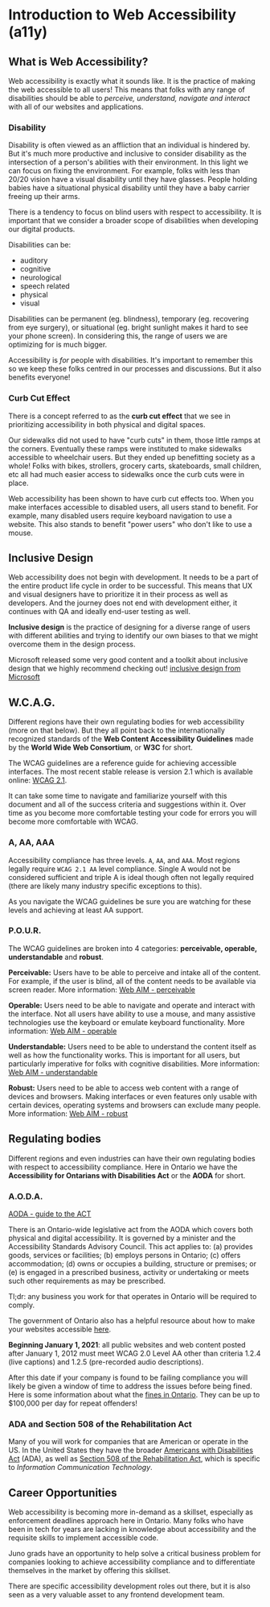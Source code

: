 <!-- Student Takeaway -->
<!-- By the end of this lesson students should be comfortable with the basics of what web accessibility and inclusive design are, what the WCAG guidelines are and how to navigate them, the POUR concepts, and what the AODA and ADA/section 508 are -->
# Introduction to Web Accessibility (a11y)

## What is Web Accessibility?

Web accessibility is exactly what it sounds like. It is the practice of making the web accessible to all users! This means that folks with any range of disabilities should be able to *perceive, understand, navigate and interact* with all of our websites and applications. 

### Disability

Disability is often viewed as an affliction that an individual is hindered by. But it's much more productive and inclusive to consider disability as the intersection of a person's abilities with their environment. In this light we can focus on fixing the environment. For example, folks with less than 20/20 vision have a visual disability until they have glasses. People holding babies have a situational physical disability until they have a baby carrier freeing up their arms. 

There is a tendency to focus on blind users with respect to accessibility. It is important that we consider a broader scope of disabilities when developing our digital products. 

Disabilities can be:

* auditory
* cognitive
* neurological
* speech related
* physical
* visual

Disabilities can be permanent (eg. blindness), temporary (eg. recovering from eye surgery), or situational (eg. bright sunlight makes it hard to see your phone screen). In considering this, the range of users we are optimizing for is much bigger. 

Accessibility is *for* people with disabilities. It's important to remember this so we keep these folks centred in our processes and discussions. But it also benefits everyone! 

### Curb Cut Effect

There is a concept referred to as the **curb cut effect** that we see in prioritizing accessibility in both physical and digital spaces. 

Our sidewalks did not used to have "curb cuts" in them, those little ramps at the corners. Eventually these ramps were instituted to make sidewalks accessible to wheelchair users. But they ended up benefitting society as a whole! Folks with bikes, strollers, grocery carts, skateboards, small children, etc all had much easier access to sidewalks once the curb cuts were in place.

Web accessibility has been shown to have curb cut effects too. When you make interfaces accessible to disabled users, all users stand to benefit. For example, many disabled users require keyboard navigation to use a website. This also stands to benefit "power users" who don't like to use a mouse. 

## Inclusive Design

Web accessibility does not begin with development. It needs to be a part of the entire product life cycle in order to be successful. This means that UX and visual designers have to prioritize it in their process as well as developers. And the journey does not end with development either, it continues with QA and ideally end-user testing as well.

**Inclusive design** is the practice of designing for a diverse range of users with different abilities and trying to identify our own biases to that we might overcome them in the design process. 

Microsoft released some very good content and a toolkit about inclusive design that we highly recommend checking out!
[inclusive design from Microsoft](https://www.microsoft.com/design/inclusive/)

## W.C.A.G.

Different regions have their own regulating bodies for web accessibility (more on that below). But they all point back to the internationally recognized standards of the **Web Content Accessibility Guidelines** made by the **World Wide Web Consortium**, or **W3C** for short.

The WCAG guidelines are a reference guide for achieving accessible interfaces. The most recent stable release is version 2.1 which is available online: [WCAG 2.1](https://www.w3.org/TR/WCAG21/).

It can take some time to navigate and familiarize yourself with this document and all of the success criteria and suggestions within it. Over time as you become more comfortable testing your code for errors you will become more comfortable with WCAG.

### A, AA, AAA

Accessibility compliance has three levels. `A`, `AA`, and `AAA`. Most regions legally require `WCAG 2.1 AA` level compliance. Single A would not be considered sufficient and triple A is ideal though often not legally required (there are likely many industry specific exceptions to this). 

As you navigate the WCAG guidelines be sure you are watching for these levels and achieving at least AA support.

### P.O.U.R.

The WCAG guidelines are broken into 4 categories: **perceivable, operable, understandable** and **robust**.

**Perceivable:** Users have to be able to perceive and intake all of the content. For example, if the user is blind, all of the content needs to be available via screen reader. More information: [Web AIM - perceivable](https://webaim.org/articles/pour/perceivable)

**Operable:** Users need to be able to navigate and operate and interact with the interface. Not all users have ability to use a mouse, and many assistive technologies use the keyboard or emulate keyboard functionality. More information: [Web AIM - operable](https://webaim.org/articles/pour/operable)

**Understandable:** Users need to be able to understand the content itself as well as how the functionality works. This is important for all users, but particularly imperative for folks with cognitive disabilities. More information: [Web AIM - understandable](https://webaim.org/articles/pour/understandable)

**Robust:** Users need to be able to access web content with a range of devices and browsers. Making interfaces or even features only usable with certain devices, operating systems and browsers can exclude many people. More information: [Web AIM - robust](https://webaim.org/articles/pour/robust)

## Regulating bodies

Different regions and even industries can have their own regulating bodies with respect to accessibility compliance. Here in Ontario we have the **Accessibility for Ontarians with Disabilities Act** or the **AODA** for short. 

### A.O.D.A.

[AODA - guide to the ACT](https://www.aoda.ca/guide-to-the-act/)

There is an Ontario-wide legislative act from the AODA which covers both physical and digital accessibility. It is governed by a minister and the Accessibility Standards Advisory Council. This act applies to:
(a) provides goods, services or facilities;
(b) employs persons in Ontario;
(c) offers accommodation;
(d) owns or occupies a building, structure or premises; or
(e) is engaged in a prescribed business, activity or undertaking or meets such other requirements as may be prescribed.

Tl;dr: any business you work for that operates in Ontario will be required to comply.

The government of Ontario also has a helpful resource about how to make your websites accessible [here](https://www.ontario.ca/page/how-make-websites-accessible).

**Beginning January 1, 2021**: all public websites and web content posted after January 1, 2012 must meet WCAG 2.0 Level AA other than criteria 1.2.4 (live captions) and 1.2.5 (pre-recorded audio descriptions).

After this date if your company is found to be failing compliance you will likely be given a window of time to address the issues before being fined. Here is some information about what the [fines in Ontario](https://www.aoda.ca/aoda-administrative-monetary-penalties-scheme-%E2%80%93-three-strikes-you%E2%80%99re-out/). They can be up to $100,000 per day for repeat offenders!

### ADA and Section 508 of the Rehabilitation Act

Many of you will work for companies that are American or operate in the US. In the United States they have the broader [Americans with Disabilities Act](https://www.ada.gov/) (ADA), as well as [Section 508 of the Rehabilitation Act](https://www.access-board.gov/guidelines-and-standards/communications-and-it/about-the-ict-refresh/final-rule/text-of-the-standards-and-guidelines), which is specific to *Information Communication Technology*. 

## Career Opportunities

Web accessibility is becoming more in-demand as a skillset, especially as enforcement deadlines approach here in Ontario. Many folks who have been in tech for years are lacking in knowledge about accessibility and the requisite skills to implement accessible code. 

Juno grads have an opportunity to help solve a critical business problem for companies looking to achieve accessibility compliance and to differentiate themselves in the market by offering this skillset.

There are specific accessibility development roles out there, but it is also seen as a very valuable asset to any frontend development team.
